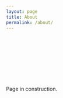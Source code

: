 ```yaml
---
layout: page
title: About
permalink: /about/
---
```



Page in construction. <svg class="svg-icon"><use xlink:href="/assets/minima-social-icons.svg#deathstar"></use></svg> 
